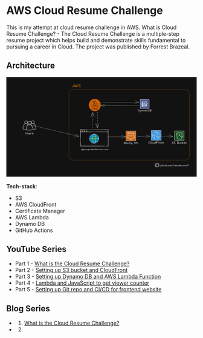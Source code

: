 # AWS Cloud Resume Challenge

This is my attempt at cloud resume challenge in AWS.
What is Cloud Resume Challenge? - The Cloud Resume Challenge is a multiple-step resume project which helps build and demonstrate skills fundamental to pursuing a career in Cloud. The project was published by Forrest Brazeal.

## Architecture

![Architecture Diagram](/img/AWS-Architecture-Cloud-resume-challenge.png)

**Tech-stack**:

- S3
- AWS CloudFront
- Certificate Manager
- AWS Lambda
- Dynamo DB
- GitHub Actions

## YouTube Series

- Part 1 - [What is the Cloud Resume Challenge?](https://youtu.be/NNKzYhvqq5w)
- Part 2 - [Setting up S3 bucket and CloudFront](https://youtu.be/P5UGhdud_ss)
- Part 3 - [Setting up Dynamo DB and AWS Lambda Function](https://youtu.be/x5iTWZbOgww)
- Part 4 - [Lambda and JavaScript to get viewer counter](https://youtu.be/x6TIihJSaLA)
- Part 5 - [Setting up Git repo and CI/CD for frontend website](https://youtu.be/qFEf6iOo-4g)

## Blog Series
- 1. [What is the Cloud Resume Challenge?](https://dev.to/aws-builders/what-is-the-cloud-resume-challenge-ma5)
- 2.
